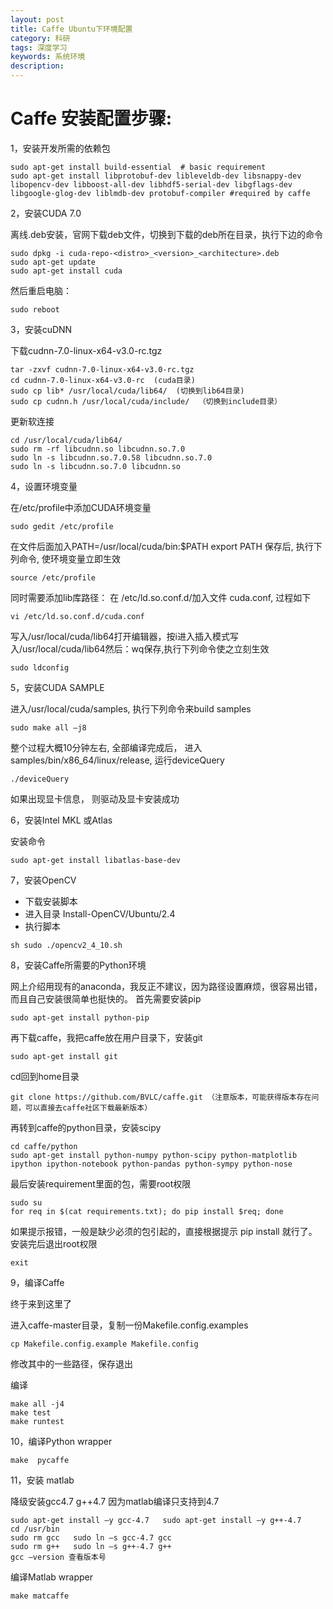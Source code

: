 ```yaml
---
layout: post
title: Caffe Ubuntu下环境配置
category: 科研
tags: 深度学习
keywords: 系统环境
description: 
---
```


# Caffe 安装配置步骤:

1，安装开发所需的依赖包

```Shell
sudo apt-get install build-essential  # basic requirement  
sudo apt-get install libprotobuf-dev libleveldb-dev libsnappy-dev libopencv-dev libboost-all-dev libhdf5-serial-dev libgflags-dev libgoogle-glog-dev liblmdb-dev protobuf-compiler #required by caffe  
```

2，安装CUDA 7.0

离线.deb安装，官网下载deb文件，切换到下载的deb所在目录，执行下边的命令

```Shell
sudo dpkg -i cuda-repo-<distro>_<version>_<architecture>.deb
sudo apt-get update 
sudo apt-get install cuda
```

然后重启电脑：

```Shell
sudo reboot
```

3，安装cuDNN

下载cudnn-7.0-linux-x64-v3.0-rc.tgz

```shell
tar -zxvf cudnn-7.0-linux-x64-v3.0-rc.tgz
cd cudnn-7.0-linux-x64-v3.0-rc  (cuda目录)
sudo cp lib* /usr/local/cuda/lib64/  (切换到lib64目录)
sudo cp cudnn.h /usr/local/cuda/include/  （切换到include目录）
```

更新软连接

```Shell
cd /usr/local/cuda/lib64/
sudo rm -rf libcudnn.so libcudnn.so.7.0
sudo ln -s libcudnn.so.7.0.58 libcudnn.so.7.0
sudo ln -s libcudnn.so.7.0 libcudnn.so
```

4，设置环境变量

在/etc/profile中添加CUDA环境变量

```Shell
sudo gedit /etc/profile
```

在文件后面加入PATH=/usr/local/cuda/bin:$PATH export PATH 保存后, 执行下列命令, 使环境变量立即生效

```Shell
source /etc/profile
```

同时需要添加lib库路径： 在 /etc/ld.so.conf.d/加入文件 cuda.conf, 过程如下

```Shell
vi /etc/ld.so.conf.d/cuda.conf
```

写入/usr/local/cuda/lib64打开编辑器，按i进入插入模式写入/usr/local/cuda/lib64然后：wq保存,执行下列命令使之立刻生效

```Shell
sudo ldconfig
```

5，安装CUDA SAMPLE

进入/usr/local/cuda/samples, 执行下列命令来build samples

```Shell
sudo make all –j8
```

整个过程大概10分钟左右, 全部编译完成后， 进入 samples/bin/x86_64/linux/release, 运行deviceQuery

```Shell
./deviceQuery
```

如果出现显卡信息， 则驱动及显卡安装成功

6，安装Intel MKL 或Atlas

安装命令

```Shell
sudo apt-get install libatlas-base-dev
```

7，安装OpenCV

- 下载安装脚本
- 进入目录 Install-OpenCV/Ubuntu/2.4
- 执行脚本

```Shell
sh sudo ./opencv2_4_10.sh
```

8，安装Caffe所需要的Python环境

网上介绍用现有的anaconda，我反正不建议，因为路径设置麻烦，很容易出错，而且自己安装很简单也挺快的。
首先需要安装pip

```Shell
sudo apt-get install python-pip
```

再下载caffe，我把caffe放在用户目录下，安装git

```Shell
sudo apt-get install git
```

cd回到home目录

```Shell
git clone https://github.com/BVLC/caffe.git （注意版本，可能获得版本存在问题，可以直接去caffe社区下载最新版本）
```

再转到caffe的python目录，安装scipy

```Shell
cd caffe/python
sudo apt-get install python-numpy python-scipy python-matplotlib ipython ipython-notebook python-pandas python-sympy python-nose
```

最后安装requirement里面的包，需要root权限

```Shell
sudo su
for req in $(cat requirements.txt); do pip install $req; done
```

如果提示报错，一般是缺少必须的包引起的，直接根据提示 pip install <package-name>就行了。
安装完后退出root权限

```Shell
exit 
```

9，编译Caffe

终于来到这里了

进入caffe-master目录，复制一份Makefile.config.examples

```Shell
cp Makefile.config.example Makefile.config
```

修改其中的一些路径，保存退出

编译

```Shell
make all -j4
make test
make runtest
```

10，编译Python wrapper

```Shell
make  pycaffe
```

11，安装 matlab

降级安装gcc4.7  g++4.7 因为matlab编译只支持到4.7

```Shell
sudo apt-get install –y gcc-4.7   sudo apt-get install –y g++-4.7
cd /usr/bin
sudo rm gcc   sudo ln –s gcc-4.7 gcc
sudo rm g++   sudo ln –s g++-4.7 g++
gcc –version 查看版本号
```

编译Matlab wrapper

```Shell
make matcaffe 
```